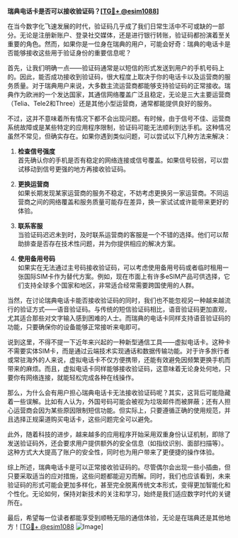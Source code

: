 **瑞典电话卡是否可以接收验证码？[[TG💪+ @esim1088](https://t.me/s/esim1088)]**

在当今数字化飞速发展的时代，验证码几乎成了我们日常生活中不可或缺的一部分。无论是注册新账户、登录社交媒体，还是进行银行转账，验证码都扮演着至关重要的角色。然而，如果你是一位身在瑞典的用户，可能会好奇：瑞典的电话卡是否能够接收这些用于验证身份的重要信息呢？

首先，让我们明确一点——验证码通常是以短信的形式发送到用户的手机号码上的。因此，能否成功接收到验证码，很大程度上取决于你的电话卡以及运营商的服务质量。对于瑞典用户来说，大多数主流运营商都能够支持验证码的正常接收。瑞典作为欧洲的一个发达国家，其通信网络覆盖广泛且稳定，无论是三大主要运营商（Telia、Tele2和Three）还是其他小型运营商，通常都能提供良好的服务。

不过，这并不意味着所有情况下都不会出现问题。有时候，由于信号不佳、运营商系统故障或是某些特定的应用程序限制，验证码可能无法顺利到达手机。这种情况虽然不常见，但确实存在。如果你遇到类似问题，可以尝试以下几种方法来解决：

1. **检查信号强度**  
   首先确认你的手机是否有稳定的网络连接或信号覆盖。如果信号较弱，可以尝试移动到信号更强的地方再接收验证码。

2. **更换运营商**  
   如果长期发现某家运营商的服务不稳定，不妨考虑更换另一家运营商。不同运营商之间的网络覆盖和服务质量可能存在差异，换一家试试或许能带来更好的体验。

3. **联系客服**  
   当验证码迟迟未到时，及时联系运营商的客服是一个不错的选择。他们可以帮助排查是否存在技术性问题，并为你提供相应的解决方案。

4. **使用备用号码**  
   如果实在无法通过主号码接收验证码，可以考虑使用备用号码或者临时租用一张国际SIM卡作为替代方案。例如，现在市面上有许多eSIM产品可供选择，它们支持全球多个国家和地区，非常适合经常需要跨国使用的人群。

当然，在讨论瑞典电话卡能否接收验证码的同时，我们也不能忽视另一种越来越流行的验证方式——语音验证码。与传统的短信验证码相比，语音验证码更加直观，尤其适合那些对文字输入感到困难的人士。而瑞典的电话卡同样支持语音验证码的功能，只要确保你的设备能够正常接听来电即可。

说到这里，不得不提一下近年来兴起的一种新型通信工具——虚拟电话卡。这种卡不需要实体SIM卡，而是通过云端技术实现通话和数据传输功能。对于许多旅行者或常驻海外的人来说，虚拟电话卡不仅方便携带，还能有效避免因频繁更换手机而带来的麻烦。而且，虚拟电话卡同样能够接收验证码，这意味着无论身处何地，只要你有网络连接，就能轻松完成各种在线操作。

那么，为什么会有用户担心瑞典电话卡无法接收验证码呢？其实，这背后可能隐藏着一些误解。比如有人认为，外国号码可能会被视为垃圾邮件而被屏蔽；还有人担心运营商会因为某些原因限制短信功能。但实际上，只要遵循正确的使用规范，并且选择正规渠道购买电话卡，这些问题完全可以避免。

此外，随着科技的进步，越来越多的应用程序开始采用双重身份认证机制，即除了发送验证码外，还会要求用户提供额外的安全信息（如指纹识别、面部扫描等）。这种方式大大提高了账户的安全性，同时也为用户带来了更便捷的操作体验。

综上所述，瑞典电话卡是可以正常接收验证码的。尽管偶尔会出现一些小插曲，但只要采取适当的应对措施，这些问题都能迎刃而解。同时，我们也应该看到，未来验证码的形式可能会更加多样化，甚至完全脱离传统文本形式，变得更加智能化和个性化。无论如何，保持对新技术的关注和学习，始终是我们适应数字时代的关键所在。

最后，希望每一位读者都能享受到顺畅无阻的通信体验，无论是在瑞典还是其他地方！[[TG💪+ @esim1088](https://t.me/s/esim1088) ![Image](https://i.postimg.cc/4NQfJmqS/Snipaste-2025-05-13-00-14-12.png)]